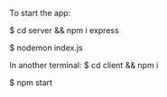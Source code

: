 To start the app:

$ cd server && npm i express

$ nodemon index.js

In another terminal:
$ cd client && npm i

$ npm start

